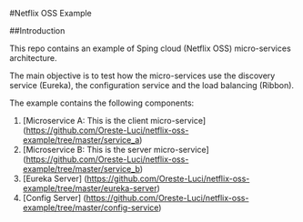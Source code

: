 #Netflix OSS Example

##Introduction

This repo contains an example of Sping cloud (Netflix OSS) micro-services architecture.

The main objective is to test how the micro-services use the discovery service (Eureka), the configuration service and the load balancing (Ribbon).
 
The example contains the following components:

1. [Microservice A: This is the client micro-service] (https://github.com/Oreste-Luci/netflix-oss-example/tree/master/service_a)
2. [Microservice B: This is the server micro-service] (https://github.com/Oreste-Luci/netflix-oss-example/tree/master/service_b)
3. [Eureka Server] (https://github.com/Oreste-Luci/netflix-oss-example/tree/master/eureka-server)
4. [Config Server] (https://github.com/Oreste-Luci/netflix-oss-example/tree/master/config-service)

